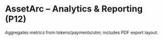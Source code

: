# AssetArc – Analytics & Reporting (P12)
Aggregates metrics from tokens/payments/utm; includes PDF export layout.
